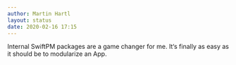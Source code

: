 ```yaml
---
author: Martin Hartl
layout: status
date: 2020-02-16 17:15
---
```

Internal SwiftPM packages are a game changer for me. It‘s finally as easy as it should be to modularize an App.